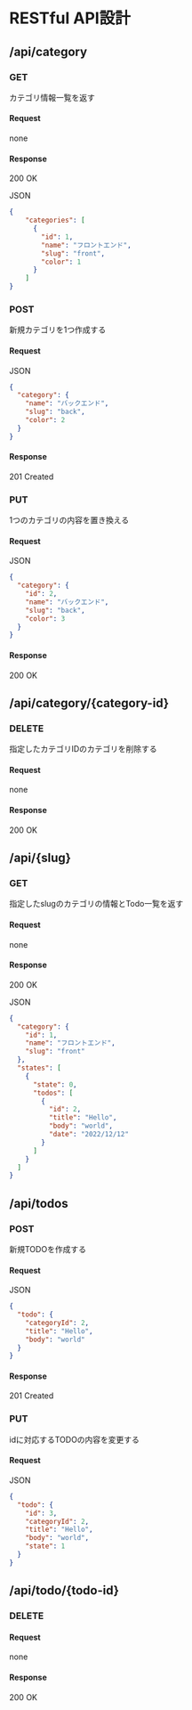 # RESTful API設計

## /api/category

### GET

カテゴリ情報一覧を返す

#### Request

none

#### Response

200 OK

JSON

```json
{
    "categories": [
      {
        "id": 1,
        "name": "フロントエンド",
        "slug": "front",
        "color": 1
      }
    ]
}
```

### POST

新規カテゴリを1つ作成する

#### Request

JSON

```json
{
  "category": {
    "name": "バックエンド",
    "slug": "back",
    "color": 2
  }
}
```

#### Response

201 Created

### PUT

1つのカテゴリの内容を置き換える

#### Request

JSON

```json
{
  "category": {
    "id": 2,
    "name": "バックエンド",
    "slug": "back",
    "color": 3
  }
}
```

#### Response

200 OK

## /api/category/{category-id}

### DELETE

指定したカテゴリIDのカテゴリを削除する

#### Request

none

#### Response

200 OK

## /api/{slug}

### GET

指定したslugのカテゴリの情報とTodo一覧を返す

#### Request

none

#### Response

200 OK

JSON

```json
{
  "category": {
    "id": 1,
    "name": "フロントエンド",
    "slug": "front"
  },
  "states": [
    {
      "state": 0,
      "todos": [
        {
          "id": 2,
          "title": "Hello",
          "body": "world",
          "date": "2022/12/12"
        }
      ]
    }
  ]
}
```

## /api/todos

### POST

新規TODOを作成する

#### Request

JSON

```json
{
  "todo": {
    "categoryId": 2,
    "title": "Hello",
    "body": "world"
  }
}
```

#### Response

201 Created

### PUT

idに対応するTODOの内容を変更する

#### Request

JSON

```json
{
  "todo": {
    "id": 3,
    "categoryId": 2,
    "title": "Hello",
    "body": "world",
    "state": 1
  }
}
```

## /api/todo/{todo-id}

### DELETE

#### Request

none

#### Response

200 OK

